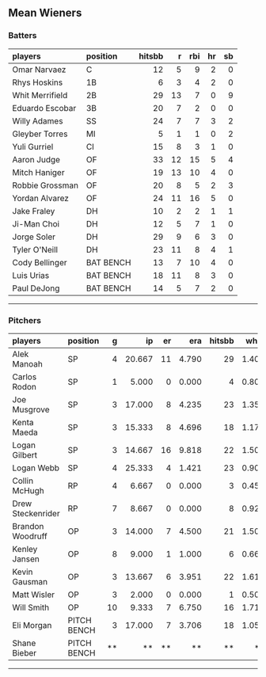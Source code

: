 ## Mean Wieners

### Batters

 
|players         |position  | hitsbb|  r| rbi| hr| sb| 
|:---------------|:---------|------:|--:|---:|--:|--:| 
|Omar Narvaez    |C         |     12|  5|   9|  2|  0| 
|Rhys Hoskins    |1B        |      6|  3|   4|  2|  0| 
|Whit Merrifield |2B        |     29| 13|   7|  0|  9| 
|Eduardo Escobar |3B        |     20|  7|   2|  0|  0| 
|Willy Adames    |SS        |     24|  7|   7|  3|  2| 
|Gleyber Torres  |MI        |      5|  1|   1|  0|  2| 
|Yuli Gurriel    |CI        |     15|  8|   3|  1|  0| 
|Aaron Judge     |OF        |     33| 12|  15|  5|  4| 
|Mitch Haniger   |OF        |     19| 13|  10|  4|  0| 
|Robbie Grossman |OF        |     20|  8|   5|  2|  3| 
|Yordan Alvarez  |OF        |     24| 11|  16|  5|  0| 
|Jake Fraley     |DH        |     10|  2|   2|  1|  1| 
|Ji-Man Choi     |DH        |     12|  5|   7|  1|  0| 
|Jorge Soler     |DH        |     29|  9|   6|  3|  0| 
|Tyler O'Neill   |DH        |     23| 11|   8|  4|  1| 
|Cody Bellinger  |BAT BENCH |     13|  7|  10|  4|  0| 
|Luis Urias      |BAT BENCH |     18| 11|   8|  3|  0| 
|Paul DeJong     |BAT BENCH |     14|  5|   7|  2|  0| 

* * *

### Pitchers

 
|players           |position    |  g|     ip| er|   era| hitsbb|  whip| so|  w| sv| 
|:-----------------|:-----------|--:|------:|--:|-----:|------:|-----:|--:|--:|--:| 
|Alek Manoah       |SP          |  4| 20.667| 11| 4.790|     29| 1.403| 22|  2|  0| 
|Carlos Rodon      |SP          |  1|  5.000|  0| 0.000|      4| 0.800| 11|  1|  0| 
|Joe Musgrove      |SP          |  3| 17.000|  8| 4.235|     23| 1.353| 21|  1|  0| 
|Kenta Maeda       |SP          |  3| 15.333|  8| 4.696|     18| 1.174| 14|  2|  0| 
|Logan Gilbert     |SP          |  3| 14.667| 16| 9.818|     22| 1.500| 13|  0|  0| 
|Logan Webb        |SP          |  4| 25.333|  4| 1.421|     23| 0.908| 32|  2|  0| 
|Collin McHugh     |RP          |  4|  6.667|  0| 0.000|      3| 0.450|  7|  1|  1| 
|Drew Steckenrider |RP          |  7|  8.667|  0| 0.000|      8| 0.923|  6|  2|  2| 
|Brandon Woodruff  |OP          |  3| 14.000|  7| 4.500|     21| 1.500| 15|  0|  0| 
|Kenley Jansen     |OP          |  8|  9.000|  1| 1.000|      6| 0.667| 10|  1|  5| 
|Kevin Gausman     |OP          |  3| 13.667|  6| 3.951|     22| 1.610| 17|  2|  0| 
|Matt Wisler       |OP          |  3|  2.000|  0| 0.000|      1| 0.500|  1|  0|  0| 
|Will Smith        |OP          | 10|  9.333|  7| 6.750|     16| 1.714| 12|  0|  6| 
|Eli Morgan        |PITCH BENCH |  3| 17.000|  7| 3.706|     18| 1.059| 12|  1|  0| 
|Shane Bieber      |PITCH BENCH | **|     **| **|    **|     **|    **| **| **| **| 


* * *


